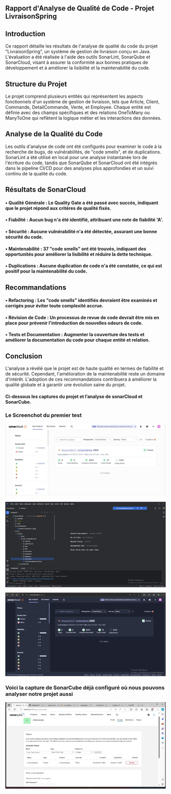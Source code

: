 ##            Rapport d'Analyse de Qualité de Code - Projet LivraisonSpring
##  Introduction
Ce rapport détaille les résultats de l'analyse de qualité du code du projet "LivraisonSpring", 
un système de gestion de livraison conçu en Java. L'évaluation a été réalisée à l'aide des outils SonarLint, 
SonarQube et SonarCloud, visant à assurer la conformité aux bonnes pratiques de développement 
et à améliorer la lisibilité et la maintenabilité du code.
## Structure du Projet
Le projet comprend plusieurs entités qui représentent les aspects fonctionnels d'un système de gestion de livraison,
tels que Article, Client, Commande, DetailCommande, Vente, et Employee. 
Chaque entité est définie avec des champs spécifiques et des relations OneToMany ou ManyToOne 
qui reflètent la logique métier et les interactions des données.
## Analyse de la Qualité du Code
Les outils d'analyse de code ont été configurés pour examiner le code à la recherche de bugs,
de vulnérabilités, de "code smells", et de duplications. SonarLint a été utilisé en local
pour une analyse instantanée lors de l'écriture du code, tandis que SonarQube et SonarCloud
ont été intégrés dans le pipeline CI/CD pour des analyses plus approfondies et un suivi continu 
de la qualité du code.
##  Résultats de SonarCloud
#### •	Qualité Générale : Le Quality Gate a été passé avec succès, indiquant que le projet répond aux critères de qualité fixés.
#### •	Fiabilité : Aucun bug n'a été identifié, attribuant une note de fiabilité 'A'.
#### •	Sécurité : Aucune vulnérabilité n'a été détectée, assurant une bonne sécurité du code.
#### •	Maintenabilité : 37 "code smells" ont été trouvés, indiquant des opportunités pour améliorer la lisibilité et réduire la dette technique.
#### •	Duplications : Aucune duplication de code n'a été constatée, ce qui est positif pour la maintenabilité du code.
## Recommandations


#### •	Refactoring : Les "code smells" identifiés devraient être examinés et corrigés pour éviter toute complexité accrue.
#### •	Révision de Code : Un processus de revue de code devrait être mis en place pour prévenir l'introduction de nouvelles odeurs de code.
#### •	Tests et Documentation : Augmenter la couverture des tests et améliorer la documentation du code pour chaque entité et relation.
## Conclusion
L'analyse a révélé que le projet est de haute qualité en termes de fiabilité et de sécurité. 
Cependant, l'amélioration de la maintenabilité reste un domaine d'intérêt. 
L'adoption de ces recommandations contribuera à améliorer la qualité globale 
et à garantir une évolution saine du projet.
#### Ci-dessous les captures du projet et l’analyse de sonarCloud et 	SonarCube.

### Le Screenchot du premier test
![Les resultats du Test 1](screenshots/sonarCloudTest1.jpeg)


![La strucuture du projet](screenshots/img_2.png)

![Les resultats du Test 2](screenshots/img_1.png)

### Voici la capture de SonarCube déjà configuré où nous pouvons analyser notre projet aussi
![SonarCube](screenshots/img.png)


